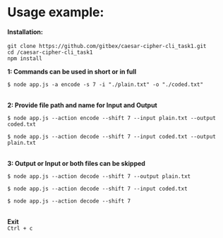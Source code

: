 
# Usage example:

**Installation:**
<br/><br/>
```git clone https://github.com/gitbex/caesar-cipher-cli_task1.git```  
```cd /caesar-cipher-cli_task1```  
```npm install```  


**1: Commands can be used in short or in full**

```$ node app.js -a encode -s 7 -i "./plain.txt" -o "./coded.txt"```
<br/><br/>

**2: Provide file path and name for Input and Output**

```$ node app.js --action encode --shift 7 --input plain.txt --output coded.txt```

```$ node app.js --action decode --shift 7 --input coded.txt --output plain.txt```
<br/><br/>

**3: Output or Input or both files can be skipped**

```$ node app.js --action decode --shift 7 --output plain.txt```

```$ node app.js --action decode --shift 7 --input coded.txt```

```$ node app.js --action decode --shift 7```
<br/><br/>

**Exit**  
```Ctrl + c```
